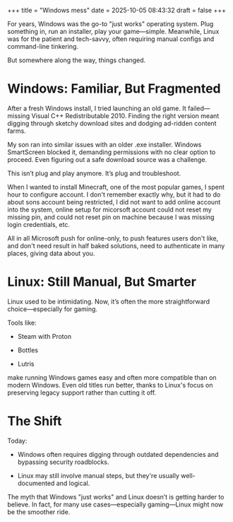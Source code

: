 +++
title = "Windows mess"
date = 2025-10-05 08:43:32
draft = false
+++

For years, Windows was the go-to "just works" operating system. Plug something in, run an installer, play your game—simple. Meanwhile, Linux was for the patient and tech-savvy, often requiring manual configs and command-line tinkering.

But somewhere along the way, things changed.

# Windows: Familiar, But Fragmented

After a fresh Windows install, I tried launching an old game. It failed—missing Visual C++ Redistributable 2010. Finding the right version meant digging through sketchy download sites and dodging ad-ridden content farms.

My son ran into similar issues with an older .exe installer. Windows SmartScreen blocked it, demanding permissions with no clear option to proceed. Even figuring out a safe download source was a challenge.

This isn’t plug and play anymore. It’s plug and troubleshoot.

When I wanted to install Minecraft, one of the most popular games, I spent hour to configure account. I don't remember exactly why, but it had to do about sons account being restricted, I did not want to add online account into the system, online setup for micorsoft account could not reset my missing pin, and could not reset pin on machine because I was missing login credentials, etc.

All in all Microsoft push for online-only, to push features users don't like, and don't need result in half baked solutions, need to authenticate in many places, giving data about you.

# Linux: Still Manual, But Smarter

Linux used to be intimidating. Now, it’s often the more straightforward choice—especially for gaming.

Tools like:

 - Steam with Proton

 - Bottles

 - Lutris

make running Windows games easy and often more compatible than on modern Windows. Even old titles run better, thanks to Linux's focus on preserving legacy support rather than cutting it off.

# The Shift

Today:

 - Windows often requires digging through outdated dependencies and bypassing security roadblocks.

 - Linux may still involve manual steps, but they're usually well-documented and logical.

The myth that Windows "just works" and Linux doesn’t is getting harder to believe. In fact, for many use cases—especially gaming—Linux might now be the smoother ride.
